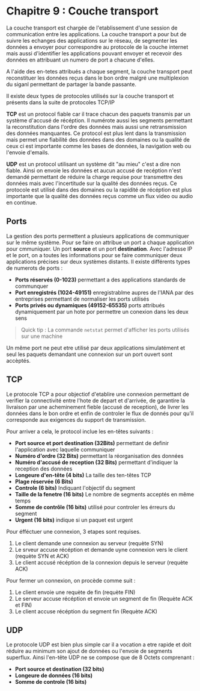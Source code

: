 # Chapitre 9 : Couche transport

La couche transport est chargée de l'etablissement d'une session de communication entre les applications. La couche transport a pour but de suivre les echanges des applications sur le réseau, de segmenter les données a envoyer pour correspondre au protocole de la couche internet mais aussi d'identifier les applications pouvant envoyer et recevoir des données en attribuant un numero de port a chacune d'elles.

A l'aide des en-tetes attribués a chaque segment, la couche transport peut reconstituer les données reçus dans le bon ordre malgré une multiplexion du siganl permettant de partager la bande passante.

Il existe deux types de protocoles utilisés sur la couche transport et présents dans la suite de protocoles TCP/IP

**TCP** est un protocol fiable car il trace chacun des paquets transmis par un système d'accusé de récéption. Il numérote aussi les segments permettant la reconstitution dans l'ordre des données mais aussi une retransmission des données manquantes. Ce protocol est plus lent dans la transmission mais permet une fiabilité des données dans des domaines ou la qualité de ceux ci est importante comme les bases de données, la navigation web ou l'envoie d'emails.

**UDP** est un protocol utilisant un système dit "au mieu" c'est a dire non fiable. Ainsi on envoie les données et aucun accusé de recéption n'est demandé permettant de réduire la charge requise pour transmettre des données mais avec l'incertitude sur la qualité des données reçus. Ce protocole est utilisé dans des domaines ou la rapidité de récéption est plus importante que la qualité des données reçus comme un flux video ou audio en continue.

## Ports

La gestion des ports permettent a plusieurs applications de communiquer sur le même système. Pour se faire on attribue un port a chaque application pour cmmuniquer. Un port **source** et un port **destination**. Avec l'adresse IP et le port, on a toutes les informations pour se faire communiquer deux applications précises sur deux systèmes distants. Il existe différents types de numerots de ports :

* **Ports réservés (0-1023)** permettant a des applications standards de communquer
* **Port enregistrés (1024-49151)** enregistrablme aupres de l'IANA par des entreprises permettant de normaliser les ports utilisés
* **Ports privés ou dynamiques (49152-65535)** ports attribués dynamiquement par un hote por permettre un conexion dans les deux sens

> Quick tip : La commande `netstat` permet d'afficher les ports utilisés sur une machine

Un même port ne peut etre utilisé par deux applications simulatément et seul les paquets demandant une connexion sur un port ouvert sont accèptés.

## TCP

Le protocole TCP a pour objectiof d'etablire une connexion permettant de verifier la connectivité entre l'hote de depart et d'arrivée, de garantire la livraison par une acheminement fieble (accusé de reception), de livrer les données dans le bon ordre et enfin de controler le flux de donnés pour qu'il corresponde aux exigences du support de transmission.

Pour arriver a cela, le protocol inclue les en-têtes suivants :

* **Port source et port destination (32Bits)** permettant de definir l'application avec laquelle communiquer
* **Numéro d'ordre (32 Bits)** permettant la réorganisation des données
* **Numéro d'accusé de reception (32 Bits)** permettant d'indiquer la reception des données
* **Longeure d'en-tête (4 bits)** La taille des ten-têtes TCP
* **Plage réservée (6 Bits)**
* **Controle (6 bits)** Indiquant l'objectif du segment
* **Taille de la fenetre (16 bits)** Le nombre de segments acceptés en même temps
* **Somme de contrôle (16 bits)** utilisé pour controler les érreurs du segment
* **Urgent (16 bits)** indique si un paquet est urgent

Pour éfféctuer une connexion, 3 etapes sont requises.

1. Le client demande une connexion au serveur (requète SYN)
2. Le srveur accuse récéption et demande uyne connexion vers le client (requète SYN et ACK)
3. Le client accusé récéption de la connexion depuis le serveur (requète ACK)

Pour fermer un connexion, on procède comme suit :

1. Le client envoie une requète de fin (requète FIN)
2. Le serveur accuse récéption et envoie un segment de fin (Requète ACK et FIN)
3. Le client accuse récéption du segment fin (Requète ACK)

## UDP

Le protocole UDP est bien plus simple car il a vocation a etre rapide et doit réduire au minimum son ajout de données ou l'envoie de segments superflux. Ainsi l'en-tête UDP ne se compose que de 8 Octets comprenant :

* **Port source et destination (32 bits)**
* **Longeure de données (16 bits)**
* **Somme de controle (16 bits)**
